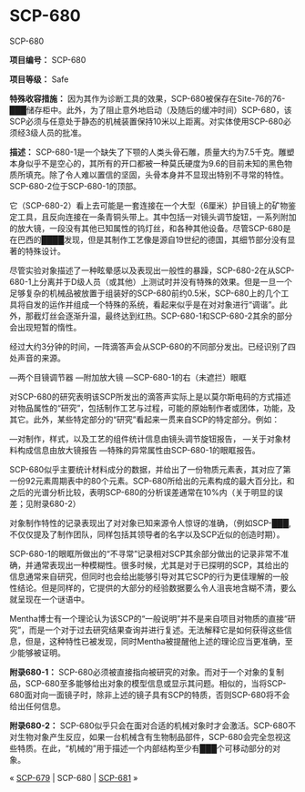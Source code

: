 # SCP-680
                        




SCP-680



**项目编号：** SCP-680

**项目等级：** Safe

**特殊收容措施：** 因为其作为诊断工具的效果，SCP-680被保存在Site-76的76-███储存柜中。此外，为了阻止意外地启动（及随后的缓冲时间）SCP-680，该SCP必须与任意处于静态的机械装置保持10米以上距离。对实体使用SCP-680必须经3级人员的批准。

**描述：** SCP-680-1是一个缺失了下颚的人类头骨石雕，质量大约为7.5千克。雕塑本身似乎不是空心的，其所有的开口都被一种莫氏硬度为9.6的目前未知的黑色物质所填充。除了令人难以置信的坚固，头骨本身并不显现出特别不寻常的特性。SCP-680-2位于SCP-680-1的顶部。

它（SCP-680-2）看上去可能是一套连接在一个大型（6厘米）护目镜上的矿物鉴定工具，且反向连接在一条青铜头带上。其中包括一对镜头调节旋钮，一系列附加的放大镜，一段没有其他已知属性的钨灯丝，和各种其他设备。尽管SCP-680是在巴西的████发现，但是其制作工艺像是源自19世纪的德国，其细节部分没有显著的特殊设计。

尽管实验对象描述了一种眩晕感以及表现出一般性的暴躁，SCP-680-2在从SCP-680-1上分离并于D级人员（或其他）上测试时并没有特殊的效果。但是一旦一个足够复杂的机械品被放置于组装好的SCP-680前约0.5米，SCP-680上的几个工具将自发的运作并组成一个特殊的系统，看起来似乎是在对对象进行“调谐”。此外，那截灯丝会逐渐升温，最终达到红热。SCP-680-1和SCP-680-2其余的部分会出现短暂的惰性。

经过大约3分钟的时间，一阵滴答声会从SCP-680的不同部分发出。已经识别了四处声音的来源。

—两个目镜调节器
—附加放大镜
—SCP-680-1的右（未遮拦）眼眶

对SCP-680的研究表明该SCP所发出的滴答声实际上是以莫尔斯电码的方式描述对物品属性的“研究”，包括制作工艺与过程，可能的原始制作者或团体，功能，及其它。此外，某些特定部分的“研究”看起来一贯来自SCP的特定部分。例如：

—对制作，样式，以及工艺的组件统计信息由镜头调节旋钮报告，
—关于对象材料构成信息由放大镜报告
—特殊的异常属性由SCP-680-1的眼眶报告。

SCP-680似乎主要统计材料成分的数据，并给出了一份物质元素表，其对应了第一份92元素周期表中的80个元素。SCP-680所给出的元素构成的最大百分比，和之后的光谱分析比较，表明SCP-680的分析误差通常在10%内（关于明显的误差；见附录680-2）

对象制作特性的记录表现出了对对象已知来源令人惊讶的准确，（例如SCP-███,不仅仅提及了制作团队，同样包括其领导者的名字以及SCP近似的创造时期）。

SCP-680-1的眼眶所做出的“不寻常”记录相对SCP其余部分做出的记录非常不准确，并通常表现出一种模糊性。很多时候，尤其是对于已探明的SCP，其给出的信息通常来自研究，但同时也会给出能够引导对其它SCP的行为更佳理解的一般性结论。但是同样的，它提供的大部分的经验数据要么令人沮丧地含糊不清，要么就呈现在一个谜语中。

Mentha博士有一个理论认为该SCP的“一般说明”并不是来自项目对物质的直接“研究”，而是一个对于过去研究结果查询并进行复述。无法解释它是如何获得这些信息，但是，这种特性已被发现，同时Mentha被提醒他上述的理论应当更准确，至少能够被证明。

**附录680-1：** SCP-680必须被直接指向被研究的对象。而对于一个对象的复制品，SCP-680至多能够给出对象的模型信息或显示其问题。相似的，当将SCP-680面对向一面镜子时，除非上述的镜子具有SCP的特质，否则SCP-680将不会给出任何信息。

**附录680-2：** SCP-680似乎只会在面对合适的机械对象时才会激活。SCP-680不对生物对象产生反应，如果一台机械含有生物制品部件，SCP-680会完全忽视这些特质。在此，“机械的”用于描述一个内部结构至少有███个可移动部分的对象。



« [SCP-679](/scp-679) | SCP-680 | [SCP-681](/scp-681) »





                    